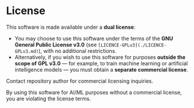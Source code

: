 # License

This software is made available under a **dual license**:

- You may choose to use this software under the terms of the **GNU General Public License v3.0** (see `[LICENCE-GPLv3](./LICENCE-GPLv3.md)`), with no additional restrictions.
- Alternatively, if you wish to use this software for purposes **outside the scope of GPL v3.0** — for example, to train machine learning or artificial intelligence models — you must obtain a **separate commercial license**.

Contact repository author for commercial licensing inquiries.

By using this software for AI/ML purposes without a commercial license, you are violating the license terms.
